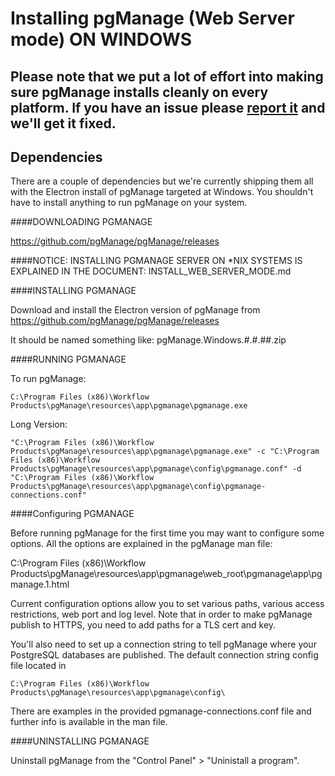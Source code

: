 # Installing pgManage (Web Server mode) ON WINDOWS

## Please note that we put a lot of effort into making sure pgManage installs cleanly on every platform. If you have an issue please [report it](https://github.com/pgManage/pgManage/issues) and we'll get it fixed. 

## Dependencies

There are a couple of dependencies but we're currently shipping them all with the Electron install of pgManage targeted at Windows. You shouldn't have to install anything to run pgManage on your system.

####DOWNLOADING PGMANAGE

https://github.com/pgManage/pgManage/releases


####NOTICE: INSTALLING PGMANAGE SERVER ON *NIX SYSTEMS IS EXPLAINED IN THE DOCUMENT: INSTALL_WEB_SERVER_MODE.md

####INSTALLING PGMANAGE

Download and install the Electron version of pgManage from https://github.com/pgManage/pgManage/releases

It should be named something like: pgManage.Windows.#.#.##.zip


####RUNNING PGMANAGE

To run pgManage:

    C:\Program Files (x86)\Workflow Products\pgManage\resources\app\pgmanage\pgmanage.exe

Long Version:

    "C:\Program Files (x86)\Workflow Products\pgManage\resources\app\pgmanage\pgmanage.exe" -c "C:\Program Files (x86)\Workflow Products\pgManage\resources\app\pgmanage\config\pgmanage.conf" -d "C:\Program Files (x86)\Workflow Products\pgManage\resources\app\pgmanage\config\pgmanage-connections.conf"

####Configuring PGMANAGE

Before running pgManage for the first time you may want to configure some options. All the options are explained in the pgManage man file:

  C:\Program Files (x86)\Workflow Products\pgManage\resources\app\pgmanage\web_root\pgmanage\app\pgmanage.1.html

Current configuration options allow you to set various paths, various access restrictions, web port and log level. Note that in order to make pgManage publish to HTTPS, you need to add paths for a TLS cert and key.

You'll also need to set up a connection string to tell pgManage where your PostgreSQL databases are published. The default connection string config file located in 
  
    C:\Program Files (x86)\Workflow Products\pgManage\resources\app\pgmanage\config\
    
There are examples in the provided pgmanage-connections.conf file and further info is available in the man file.


####UNINSTALLING PGMANAGE

Uninstall pgManage from the "Control Panel" > "Uninistall a program". 
